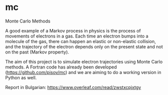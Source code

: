 # mc
Monte Carlo Methods

A good example of a Markov process in physics is the process of movements of electrons in a gas. Each time an electron bumps into a molecule of the gas, there can happen an elastic or non-elastic collision, and the trajectory of the electron depends only on the present state and not on the past (Markov property).

The aim of this project is to simulate electron trajectories using Monte Carlo methods. 
A Fortran code has already been developed (https://github.com/pisov/mc) and we are aiming to do a working version in Python as well.

Report in Bulgarian:
https://www.overleaf.com/read/zwstxcpjxtgy

